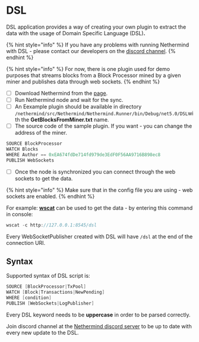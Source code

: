 # DSL

DSL application provides a way of creating your own plugin to extract the data with the usage of Domain Specific Language \(DSL\)**.**

{% hint style="info" %}
If you have any problems with running Nethermind with DSL - please contact our developers on the [discord channel](https://discord.com/invite/PaCMRFdvWT).
{% endhint %}

{% hint style="info" %}
For now, there is one plugin used for demo purposes that streams blocks from a Block Processor mined by a given miner and publishes data through web sockets.
{% endhint %}

* [ ] Download Nethermind from the [page](https://downloads.nethermind.io/).
* [ ] Run Nethermind node and wait for the sync.
* [ ] An Eexample plugin should be available in directory `/nethermind/src/Nethermind/Nethermind.Runner/bin/Debug/net5.0/DSL`with the **GetBlocksFromMiner.txt** name.
* [ ] The source code of the sample plugin. If you want - you can change the address of the miner.

```csharp
SOURCE BlockProcessor
WATCH Blocks
WHERE Author == 0xEA674fdDe714fd979de3EdF0F56AA9716B898ec8
PUBLISH WebSockets
```

* [ ] Once the node is synchronized you can connect through the web sockets to get the data.

{% hint style="info" %}
Make sure that in the config file you are using - web sockets are enabled.
{% endhint %}

For example: [**wscat**](https://github.com/websockets/wscat) can be used to get the data - by entering this command in console:

```csharp
wscat -c http://127.0.0.1:8545/dsl
```

Every WebSocketPublisher created with DSL will have `/dsl` at the end of the connection URI.

## Syntax

Supported syntax of DSL script is:

```csharp
SOURCE [BlockProcessor|TxPool]
WATCH [Block|Transactions|NewPending]
WHERE [condition]
PUBLISH [WebSockets|LogPublisher]
```

Every DSL keyword needs to be **uppercase** in order to be parsed correctly.

Join discord channel at the [Nethermind discord server](https://discord.com/invite/PaCMRFdvWT) to be up to date with every new update to the DSL.



